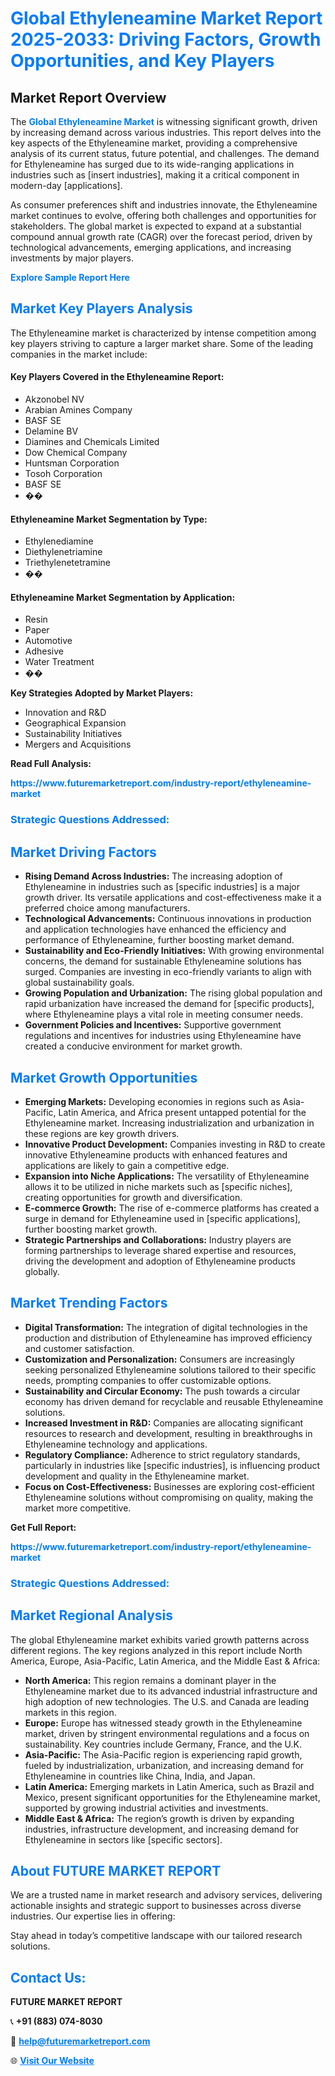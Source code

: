 <h1 style="color: #007BFF;">Global Ethyleneamine Market Report 2025-2033: Driving Factors, Growth Opportunities, and Key Players</h1>

<section id="overview">
<h2>Market Report Overview</h2>
<p>The <a href="https://www.futuremarketreport.com/industry-report/ethyleneamine-market" style="color: #007BFF; text-decoration: none;"><strong>Global Ethyleneamine Market</strong></a> is witnessing significant growth, driven by increasing demand across various industries. This report delves into the key aspects of the Ethyleneamine market, providing a comprehensive analysis of its current status, future potential, and challenges. The demand for Ethyleneamine has surged due to its wide-ranging applications in industries such as [insert industries], making it a critical component in modern-day [applications].</p>
<p>As consumer preferences shift and industries innovate, the Ethyleneamine market continues to evolve, offering both challenges and opportunities for stakeholders. The global market is expected to expand at a substantial compound annual growth rate (CAGR) over the forecast period, driven by technological advancements, emerging applications, and increasing investments by major players.</p>
</section>

<section id="overview">
<p><a href="https://www.futuremarketreport.com/request-sample/reportId=113857" style="color: #007BFF; text-decoration: none;"><strong>Explore Sample Report Here</strong></a></p>
</section>

<section id="key-players">
<h2 style="color: #007BFF;">Market Key Players Analysis</h2>
<p>The Ethyleneamine market is characterized by intense competition among key players striving to capture a larger market share. Some of the leading companies in the market include:</p>
<h4>Key Players Covered in the Ethyleneamine Report:</h4>
<ul><li>Akzonobel NV</li><li>Arabian Amines Company</li><li>BASF SE</li><li>Delamine BV</li><li>Diamines and Chemicals Limited</li><li>Dow Chemical Company</li><li>Huntsman Corporation</li><li>Tosoh Corporation</li><li>BASF SE</li><li>��</li></ul>
<h4>Ethyleneamine Market Segmentation by Type:</h4>
<ul><li>Ethylenediamine</li><li>Diethylenetriamine</li><li>Triethylenetetramine</li><li>��</li></ul>

<h4>Ethyleneamine Market Segmentation by Application:</h4>
<ul><li>Resin</li><li>Paper</li><li>Automotive</li><li>Adhesive</li><li>Water Treatment</li><li>��</li></ul>
<p><strong>Key Strategies Adopted by Market Players:</strong></p>
<ul>
<li>Innovation and R&D</li>
<li>Geographical Expansion</li>
<li>Sustainability Initiatives</li>
<li>Mergers and Acquisitions</li>
</ul>
</section>

<section>
<p><strong>Read Full Analysis: </strong></p><a href="https://www.futuremarketreport.com/industry-report/ethyleneamine-market" style="color: #007BFF; text-decoration: none;"><strong>https://www.futuremarketreport.com/industry-report/ethyleneamine-market</strong></a>
<h3 style="color: #007BFF;">Strategic Questions Addressed:</h3>
</section>

<section id="driving-factors">
<h2 style="color: #007BFF;">Market Driving Factors</h2>
<ul>
<li><strong>Rising Demand Across Industries:</strong> The increasing adoption of Ethyleneamine in industries such as [specific industries] is a major growth driver. Its versatile applications and cost-effectiveness make it a preferred choice among manufacturers.</li>
<li><strong>Technological Advancements:</strong> Continuous innovations in production and application technologies have enhanced the efficiency and performance of Ethyleneamine, further boosting market demand.</li>
<li><strong>Sustainability and Eco-Friendly Initiatives:</strong> With growing environmental concerns, the demand for sustainable Ethyleneamine solutions has surged. Companies are investing in eco-friendly variants to align with global sustainability goals.</li>
<li><strong>Growing Population and Urbanization:</strong> The rising global population and rapid urbanization have increased the demand for [specific products], where Ethyleneamine plays a vital role in meeting consumer needs.</li>
<li><strong>Government Policies and Incentives:</strong> Supportive government regulations and incentives for industries using Ethyleneamine have created a conducive environment for market growth.</li>
</ul>
</section>

<section id="growth-opportunities">
<h2 style="color: #007BFF;">Market Growth Opportunities</h2>
<ul>
<li><strong>Emerging Markets:</strong> Developing economies in regions such as Asia-Pacific, Latin America, and Africa present untapped potential for the Ethyleneamine market. Increasing industrialization and urbanization in these regions are key growth drivers.</li>
<li><strong>Innovative Product Development:</strong> Companies investing in R&D to create innovative Ethyleneamine products with enhanced features and applications are likely to gain a competitive edge.</li>
<li><strong>Expansion into Niche Applications:</strong> The versatility of Ethyleneamine allows it to be utilized in niche markets such as [specific niches], creating opportunities for growth and diversification.</li>
<li><strong>E-commerce Growth:</strong> The rise of e-commerce platforms has created a surge in demand for Ethyleneamine used in [specific applications], further boosting market growth.</li>
<li><strong>Strategic Partnerships and Collaborations:</strong> Industry players are forming partnerships to leverage shared expertise and resources, driving the development and adoption of Ethyleneamine products globally.</li>
</ul>
</section>

<section id="trending-factors">
<h2 style="color: #007BFF;">Market Trending Factors</h2>
<ul>
<li><strong>Digital Transformation:</strong> The integration of digital technologies in the production and distribution of Ethyleneamine has improved efficiency and customer satisfaction.</li>
<li><strong>Customization and Personalization:</strong> Consumers are increasingly seeking personalized Ethyleneamine solutions tailored to their specific needs, prompting companies to offer customizable options.</li>
<li><strong>Sustainability and Circular Economy:</strong> The push towards a circular economy has driven demand for recyclable and reusable Ethyleneamine solutions.</li>
<li><strong>Increased Investment in R&D:</strong> Companies are allocating significant resources to research and development, resulting in breakthroughs in Ethyleneamine technology and applications.</li>
<li><strong>Regulatory Compliance:</strong> Adherence to strict regulatory standards, particularly in industries like [specific industries], is influencing product development and quality in the Ethyleneamine market.</li>
<li><strong>Focus on Cost-Effectiveness:</strong> Businesses are exploring cost-efficient Ethyleneamine solutions without compromising on quality, making the market more competitive.</li>
</ul>
</section>

<section>
<p><strong>Get Full Report: </strong></p><a href="https://www.futuremarketreport.com/industry-report/ethyleneamine-market" style="color: #007BFF; text-decoration: none;"><strong>https://www.futuremarketreport.com/industry-report/ethyleneamine-market</strong></a>
<h3 style="color: #007BFF;">Strategic Questions Addressed:</h3>
</section>


<section id="regional-analysis">
<h2 style="color: #007BFF;">Market Regional Analysis</h2>
<p>The global Ethyleneamine market exhibits varied growth patterns across different regions. The key regions analyzed in this report include North America, Europe, Asia-Pacific, Latin America, and the Middle East & Africa:</p>
<ul>
<li><strong>North America:</strong> This region remains a dominant player in the Ethyleneamine market due to its advanced industrial infrastructure and high adoption of new technologies. The U.S. and Canada are leading markets in this region.</li>
<li><strong>Europe:</strong> Europe has witnessed steady growth in the Ethyleneamine market, driven by stringent environmental regulations and a focus on sustainability. Key countries include Germany, France, and the U.K.</li>
<li><strong>Asia-Pacific:</strong> The Asia-Pacific region is experiencing rapid growth, fueled by industrialization, urbanization, and increasing demand for Ethyleneamine in countries like China, India, and Japan.</li>
<li><strong>Latin America:</strong> Emerging markets in Latin America, such as Brazil and Mexico, present significant opportunities for the Ethyleneamine market, supported by growing industrial activities and investments.</li>
<li><strong>Middle East & Africa:</strong> The region’s growth is driven by expanding industries, infrastructure development, and increasing demand for Ethyleneamine in sectors like [specific sectors].</li>
</ul>
</section>

<footer>
<h2 style="color: #007BFF;">About FUTURE MARKET REPORT</h2>
<p>We are a trusted name in market research and advisory services, delivering actionable insights and strategic support to businesses across diverse industries. Our expertise lies in offering:</p>

<p>Stay ahead in today’s competitive landscape with our tailored research solutions.</p>

<h2 style="color: #007BFF;">Contact Us:</h2>
<p><strong>FUTURE MARKET REPORT</strong></p>
<p>📞 <strong>+91 (883) 074-8030</strong></p>
<p>📧 <strong><a href="mailto:help@futuremarketreport.com" style="color: #007BFF;">help@futuremarketreport.com</a></strong></p>
<p>🌐 <strong><a href="https://www.futuremarketreport.com/" style="color: #007BFF;">Visit Our Website</a></strong></p>
</footer>